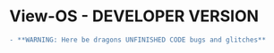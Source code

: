 # View-OS - DEVELOPER VERSION

```diff
- **WARNING: Here be dragons UNFINISHED CODE bugs and glitches**
```
